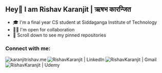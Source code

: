 ## Hey👋 I am Rishav Karanjit | ऋषभ कारन्जित
<ul>
  <li>🎓 I'm a final year CS student at Siddaganga Institute of Technology</li>
  <li>🤝🏻 I'm open for collaboration</li>
  <li>📌 Scroll down to see my pinned repositories</li>
</ul>

### Connect with me:

[<img align="left" alt="karanjitrishav.me"  src="https://img.shields.io/badge/karanjitrishav.me-%64BAFF.svg?&style=for-the-badge&logoColor=white" />][website]
[<img align="left" alt="RishavKaranjit | LinkedIn" src="https://img.shields.io/badge/linkedin-%230077B5.svg?&style=for-the-badge&logo=linkedin&logoColor=white" />][linkedin]
[<img align="left" alt="RishavKaranjit | Gmail" src="https://img.shields.io/badge/gmail-D14836?&style=for-the-badge&logo=gmail&logoColor=white" />][gmail]
[<img align="left" alt="RishavKaranjit | Udemy" src="https://img.shields.io/badge/UDEMY-%23EC5252.svg?&style=for-the-badge&logo=Udemy&logoColor=white " />][udemy]     
       
[udemy]: https://www.udemy.com/user/rishav-karanjit/
[website]: http://karanjitrishav.me/
[gmail]: mailto:karanjitrishav4@gmail.com
[linkedin]: https://www.linkedin.com/in/rishavkaranjit/
